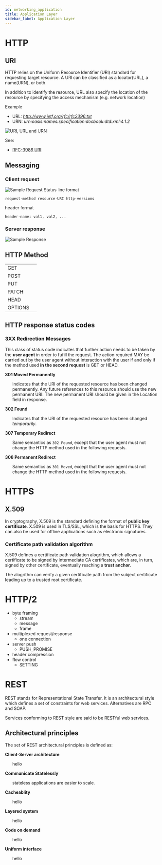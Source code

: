 ```yaml
---
id: networking_application
title: Application Layer
sidebar_label: Application Layer
---
```


<style>
nav.no-bullet > ul {
  list-style-type: none;
}
</style>

# HTTP

## URI
HTTP relies on the Uniform Resource Identifier (URI) standard for requesting target resource. A URI can be classified as a locator(URL), a name(URN), or both. 

In addition to identify the resource, URL also specify the location of the resource by specifying the access mechanism (e.g. network location)

Example
- URL: *http://www.ietf.org/rfc/rfc2396.txt*
- URN: *urn:oasis:names:specification:docbook:dtd:xml:4.1.2*

![URI, URL and URN](img/uri-url-urn.png)

See:
- [RFC-3986 URI](https://tools.ietf.org/html/rfc3986)

## Messaging
### Client request
![Sample Request](img/http-request.png)
Status line format
```
request-method resource-URI http-versions
```

header format
```
header-name: val1, val2, ...
```
### Server response
![Sample Response](img/http-response.png)


## HTTP Method
|         |     |
| ------- | --- |
| GET     |     |
| POST    |     |
| PUT     |     |
| PATCH   |     |
| HEAD    |     |
| OPTIONS |     |

## HTTP response status codes

### 3XX Redirection Messages
This class of status code indicates that further action needs to be taken by the **user agent** in order to fufill the request. The action required MAY be carried out by the user agent without interaction with the user if and only if the method used **in the second request** is GET or HEAD. 

<nav class="no-bullet">

**301 Moved Permanently**
- Indicates that the URI of the requested resource has been changed permanently. Any future references to this resource should use the new permanent URI. The new permanent URI should be given in the Location field in response.

**302 Found**
- Indicates that the URI of the requested resource has been changed *temporarily*. 

**307 Temporary Redirect**
- Same semantics as `302 Found`, except that the user agent must not change the HTTP method used in the following requests.

**308 Permanent Redirect**
- Same semantics as `301 Moved`, except that the user agent must not change the HTTP method used in the following requests.
</nav>

# HTTPS

## X.509
In cryptography, X.509 is the standard defining the format of **public key certificate**. X.509 is used in TLS/SSL, which is the basis for HTTPS. They can also be used for offline applications such as electronic signatures.

### Certificate path validation algorithm
X.509 defines a certificate path validation alogrithm, which allows a certificate to be signed by intermediate CA certificates, which are, in turn, signed by other certificate, eventually reaching a **trust anchor**. 

The alogrithm can verify a given certificate path from the subject certificate leading up to a trusted root certificate.

# HTTP/2
- byte framing
  - stream
  - message
  - frame
- multiplexed request/response
  - one connection
- server push
  - PUSH_PROMISE
- header compression
- flow control
  - SETTING


# REST
REST stands for Representational State Transfer. It is an architectural style which defines a set of constraints for web services. Alternatives are RPC and SOAP.

Services conforming to REST style are said to be RESTful web services.

## Architectural principles
The set of REST architectural principles is defined as:

<nav class="no-bullet">

**Client-Server architecture**
- hello

**Communicate Statelessly**
- stateless applications are easier to scale.

**Cacheablity**
- hello

**Layered system**
- hello

**Code on demand**
- hello

**Uniform interface**
- hello
</nav>
